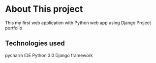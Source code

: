 # About This project
This my first web application with Python web app
using Django
Project portfolio
##  Technologies used
pycharm IDE
Python 3.0
Django framework
